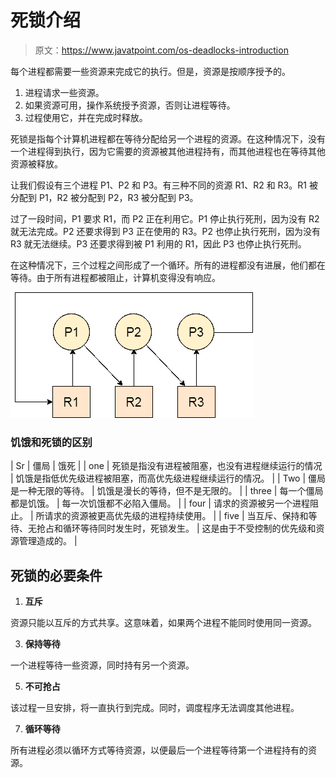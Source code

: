 # 死锁介绍

> 原文：<https://www.javatpoint.com/os-deadlocks-introduction>

每个进程都需要一些资源来完成它的执行。但是，资源是按顺序授予的。

1.  进程请求一些资源。
2.  如果资源可用，操作系统授予资源，否则让进程等待。
3.  过程使用它，并在完成时释放。

死锁是指每个计算机进程都在等待分配给另一个进程的资源。在这种情况下，没有一个进程得到执行，因为它需要的资源被其他进程持有，而其他进程也在等待其他资源被释放。

让我们假设有三个进程 P1、P2 和 P3。有三种不同的资源 R1、R2 和 R3。R1 被分配到 P1，R2 被分配到 P2，R3 被分配到 P3。

过了一段时间，P1 要求 R1，而 P2 正在利用它。P1 停止执行死刑，因为没有 R2 就无法完成。P2 还要求得到 P3 正在使用的 R3。P2 也停止执行死刑，因为没有 R3 就无法继续。P3 还要求得到被 P1 利用的 R1，因此 P3 也停止执行死刑。

在这种情况下，三个过程之间形成了一个循环。所有的进程都没有进展，他们都在等待。由于所有进程都被阻止，计算机变得没有响应。

![os Deadlock](img/34676836a344dbd3caa7ace939083714.png)

### 饥饿和死锁的区别

| Sr | 僵局 | 饿死 |
| one | 死锁是指没有进程被阻塞，也没有进程继续运行的情况 | 饥饿是指低优先级进程被阻塞，而高优先级进程继续运行的情况。 |
| Two | 僵局是一种无限的等待。 | 饥饿是漫长的等待，但不是无限的。 |
| three | 每一个僵局都是饥饿。 | 每一次饥饿都不必陷入僵局。 |
| four | 请求的资源被另一个进程阻止。 | 所请求的资源被更高优先级的进程持续使用。 |
| five | 当互斥、保持和等待、无抢占和循环等待同时发生时，死锁发生。 | 这是由于不受控制的优先级和资源管理造成的。 |

## 死锁的必要条件

1.  **互斥**

资源只能以互斥的方式共享。这意味着，如果两个进程不能同时使用同一资源。

3.  **保持等待**

一个进程等待一些资源，同时持有另一个资源。

5.  **不可抢占**

该过程一旦安排，将一直执行到完成。同时，调度程序无法调度其他进程。

7.  **循环等待**

所有进程必须以循环方式等待资源，以便最后一个进程等待第一个进程持有的资源。